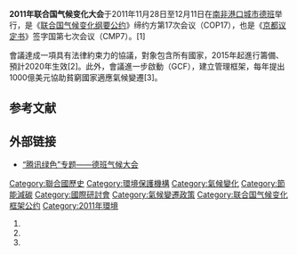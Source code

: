**2011年联合国气候变化大会**于2011年11月28日至12月11日在[南非港口城市](https://zh.wikipedia.org/wiki/南非 "wikilink")[德班](../Page/德班.md "wikilink")举行，是《[联合国气候变化纲要公约](https://zh.wikipedia.org/wiki/联合国气候变化纲要公约 "wikilink")》缔约方第17次会议（COP17），也是《[京都议定书](../Page/京都议定书.md "wikilink")》签字国第七次会议（CMP7）。\[1\]

會議達成一項具有法律約束力的協議，對象包含所有國家，2015年起進行籌備、預計2020年生效\[2\]。此外，會議進一步啟動（GCF），建立管理框架，每年提出1000億美元協助貧窮國家適應氣候變遷\[3\]。

## 参考文献

## 外部链接

  - [“腾讯绿色”专题——德班气候大会](http://news.qq.com/zt2011/cop17/)

[Category:聯合國歷史](https://zh.wikipedia.org/wiki/Category:聯合國歷史 "wikilink") [Category:環境保護機構](https://zh.wikipedia.org/wiki/Category:環境保護機構 "wikilink") [Category:氣候變化](https://zh.wikipedia.org/wiki/Category:氣候變化 "wikilink") [Category:節能減碳](https://zh.wikipedia.org/wiki/Category:節能減碳 "wikilink") [Category:國際研討會](https://zh.wikipedia.org/wiki/Category:國際研討會 "wikilink") [Category:氣候變遷政策](https://zh.wikipedia.org/wiki/Category:氣候變遷政策 "wikilink") [Category:联合国气候变化框架公约](https://zh.wikipedia.org/wiki/Category:联合国气候变化框架公约 "wikilink") [Category:2011年環境](https://zh.wikipedia.org/wiki/Category:2011年環境 "wikilink")

1.
2.
3.